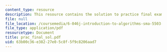 ```yaml
---
content_type: resource
description: This resource contains the solution to practice final exam questions.
file: null
file_location: /coursemedia/6-046j-introduction-to-algorithms-sma-5503-fall-2005/63b00c36e38227e05c8f5f9c8206aad7_prac_final_sol.pdf
file_type: application/pdf
resourcetype: Document
title: prac_final_sol.pdf
uid: 63b00c36-e382-27e0-5c8f-5f9c8206aad7
---
```

